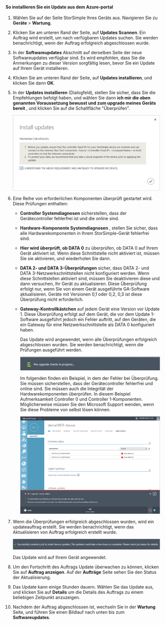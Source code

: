 <!--author=alkohli last changed: 02/06/17-->

#### <a name="to-install-an-update-from-the-azure-portal"></a>So installieren Sie ein Update aus dem Azure-portal

1. Wählen Sie auf der Seite StorSimple Ihres Geräts aus. Navigieren Sie zu **Geräte** > **Wartung**.
2. Klicken Sie am unteren Rand der Seite, auf **Updates Scannen**. Ein Auftrag wird erstellt, um nach verfügbaren Updates suchen. Sie werden benachrichtigt, wenn der Auftrag erfolgreich abgeschlossen wurde.
3. In der **Softwareupdates** Abschnitt auf derselben Seite der neue Softwareupdates verfügbar sind. Es wird empfohlen, dass Sie die Anmerkungen zu dieser Version sorgfältig lesen, bevor Sie ein Update auf Ihrem Gerät installieren.
4. Klicken Sie am unteren Rand der Seite, auf **Updates installieren**, und klicken Sie dann **OK**.
5. In der **Updates installieren** (Dialogfeld), stellen Sie sicher, dass Sie die Empfehlungen befolgt haben, und wählen Sie dann **ich mir die oben genannten Voraussetzung bewusst und zum upgrade meines Geräts bereit** , und klicken Sie auf die Schaltfläche "Überprüfen".
   
    ![Bestätigungsnachricht](./media/storsimple-install-update2-via-portal/InstallUpdate12_2M.png)
6. Eine Reihe von erforderlichen Komponenten überprüft gestartet wird. Diese Prüfungen enthalten:
   
   * **Controller Systemdiagnosen** sicherstellen, dass der Gerätecontroller fehlerfrei ist und die online sind.
   * **Hardware-Komponente Systemdiagnosen** , stellen Sie sicher, dass alle Hardwarekomponenten in Ihrem StorSimple-Gerät fehlerfrei sind.
   * **Hier wird überprüft, ob DATA 0** zu überprüfen, ob DATA 0 auf Ihrem Gerät aktiviert ist. Wenn diese Schnittstelle nicht aktiviert ist, müssen Sie sie aktivieren, und wiederholen Sie dann.
   * **DATA 2- und DATA 3-Überprüfungen** sicher, dass DATA 2- und DATA 3-Netzwerkschnittstellen nicht konfiguriert werden. Wenn diese Schnittstellen aktiviert sind, müssen Sie deaktivieren diese und dann versuchen, Ihr Gerät zu aktualisieren. Diese Überprüfung erfolgt nur, wenn Sie von einem Gerät ausgeführte GA-Software aktualisieren. Geräte mit Versionen 0,1 oder 0,2, 0,3 ist diese Überprüfung nicht erforderlich.
   * **Gateway-Kontrollkästchen** auf jedem Gerät eine Version vor Update 1. Diese Überprüfung erfolgt auf dem Gerät, die vor dem Update 1-Software ausgeführt jedoch ein Fehler auftritt, auf den Geräten, die ein Gateway für eine Netzwerkschnittstelle als DATA 0 konfiguriert haben.
     
     Das Update wird angewendet, wenn alle Überprüfungen erfolgreich abgeschlossen wurden. Sie werden benachrichtigt, wenn die Prüfungen ausgeführt werden.
     
     ![Bei der Vorprüfung-Benachrichtigung](./media/storsimple-install-update2-via-portal/InstallUpdate12_3M.png)
     
     Im folgenden finden ein Beispiel, in dem der Fehler bei Überprüfung. Sie müssen sicherstellen, dass der Gerätecontroller fehlerfrei und online sind. Sie müssen auch die Integrität der Hardwarekomponenten überprüfen. In diesem Beispiel Aufmerksamkeit Controller 0 und Controller 1-Komponenten. Möglicherweise müssen Sie den Microsoft Support wenden, wenn Sie diese Probleme von selbst lösen können.
     
       ![Fehler bei Überprüfung](./media/storsimple-install-update2-via-portal/HCS_PreUpgradeChecksFailed-include.png)
7. Wenn die Überprüfungen erfolgreich abgeschlossen wurden, wird ein updateauftrag erstellt. Sie werden benachrichtigt, wenn das Aktualisieren von Auftrag erfolgreich erstellt wurde.
   
    ![Aktualisieren von Auftrag erstellen](./media/storsimple-install-update2-via-portal/InstallUpdate12_44M.png)
   
    Das Update wird auf Ihrem Gerät angewendet.
    
8. Um den Fortschritt des Auftrags Update überwachen zu können, klicken Sie auf **Auftrag anzeigen**. Auf der **Aufträge** Seite sehen Sie den Status der Aktualisierung.
9. Das Update kann einige Stunden dauern. Wählen Sie das Update aus, und klicken Sie auf **Details** um die Details des Auftrags zu einem beliebigen Zeitpunkt anzuzeigen.
10. Nachdem der Auftrag abgeschlossen ist, wechseln Sie in der **Wartung** Seite, und führen Sie einen Bildlauf nach unten bis zum **Softwareupdates**.


